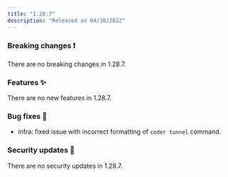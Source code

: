 ```yaml
---
title: "1.28.7"
description: "Released on 04/30/2022"
---
```


### Breaking changes ❗

There are no breaking changes in 1.28.7.

### Features ✨

There are no new features in 1.28.7.

### Bug fixes 🐛

- infra: fixed issue with incorrect formatting of `coder tunnel` command.

### Security updates 🔐

There are no security updates in 1.28.7.
